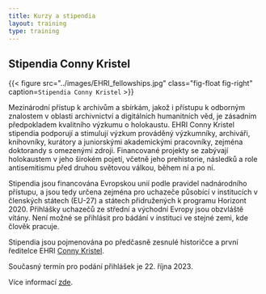```yaml
---
title: Kurzy a stipendia
layout: training
type: training
---
```


## Stipendia Conny Kristel

{{< figure src="../images/EHRI_fellowships.jpg" class="fig-float fig-right" caption=`Stipendia Conny Kristel` >}}

Mezinárodní přístup k archivům a sbírkám, jakož i přístupu k odborným znalostem v oblasti archivnictví a digitálních humanitních věd, je zásadním předpokladem kvalitního výzkumu o holokaustu. EHRI Conny Kristel stipendia podporují a stimulují výzkum prováděný výzkumníky, archiváři, knihovníky, kurátory a juniorskými akademickými pracovníky, zejména doktorandy s omezenými zdroji. Financované projekty se zabývají holokaustem v jeho širokém pojetí, včetně jeho prehistorie, následků a role antisemitismu před druhou světovou válkou, během ní a po ní.

Stipendia jsou financována Evropskou unií podle pravidel nadnárodního přístupu, a jsou tedy určena zejména pro uchazeče působící v institucích v členských státech (EU-27) a státech přidružených k programu Horizont 2020. Přihlášky uchazečů ze střední a východní Evropy jsou obzvláště vítány. Není možné se přihlásit pro bádání v instituci ve stejné zemi, kde člověk pracuje.

Stipendia jsou pojmenována po předčasně zesnulé historičce a první ředitelce EHRI [Conny Kristel](https://www.ehri-project.eu/conny-kristel-26-february-1955-%E2%80%93-6-october-2018).

Současný termín pro podání přihlášek je 22. října 2023.

Více informací [zde](https://www.ehri-project.eu/Conny-Kristel-Fellowships_2023).

<!-- stipendia v ŽMP? -->

<!--
{{< figure class="fig-side" src="../images/names-2.png" caption=`
##### Another Caption

This figure is on its side.` >}}
-->
